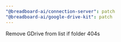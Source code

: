 ```yaml
---
"@breadboard-ai/connection-server": patch
"@breadboard-ai/google-drive-kit": patch
---
```


Remove GDrive from list if folder 404s
